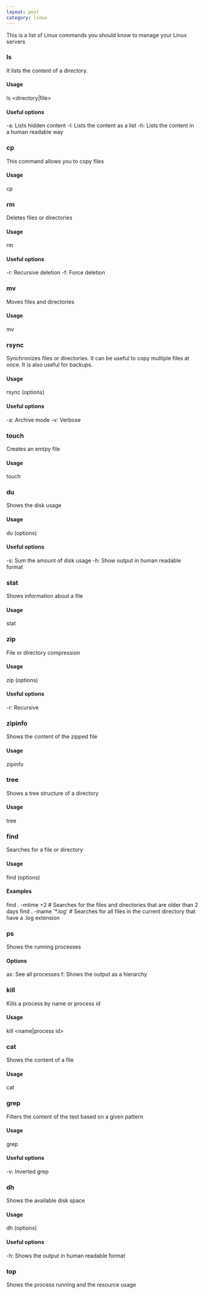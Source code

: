 ```yaml
---
layout: post
category: linux
---
```


This is a list of Linux commands you should know to manage your Linux servers

### ls

It lists the content of a directory.

#### Usage

ls <directory\|file>

#### Useful options

-a: Lists hidden content
-l: Lists the content as a list
-h: Lists the content in a human readable way

### cp 

This command allows you to copy files

#### Usage

cp <file to copy> <destination>

### rm

Deletes files or directories

#### Usage

rm <file to delete>

#### Useful options

-r: Recursive deletion
-f: Force deletion

### mv

Moves files and directories

#### Usage

mv <file or directory to move> <destination>

### rsync

Synchronizes files or directories. It can be useful to copy multiple files at once. It is also useful for backups.

#### Usage

rsync (options) <source> <destination>

#### Useful options

-a: Archive mode
-v: Verbose

### touch

Creates an emtpy file

#### Usage

touch <name of file>

### du

Shows the disk usage

#### Usage

du (options) <directory>

#### Useful options

-s: Sum the amount of disk usage
-h: Show output in human readable format

### stat

Shows information about a file

#### Usage

stat <file>

### zip

File or directory compression

#### Usage

zip (options) <file of the compressed file> <file or directory to compress>

#### Useful options

-r: Recursive

### zipinfo

Shows the content of the zipped file

#### Usage

zipinfo <file>

### tree

Shows a tree structure of a directory

#### Usage

tree <directory>

### find

Searches for a file or directory

#### Usage

find <directory where we want to find> (options)

#### Examples

find . -mtime +2 # Searches for the files and directories that are older than 2 days
find . -iname '*.log' # Searches for all files in the current directory that have a .log extension

### ps 

Shows the running processes

#### Options

ax: See all processes
f: Shows the output as a hierarchy

### kill

Kills a process by name or process id

#### Usage

kill <name|process id> 

### cat 

Shows the content of a file

#### Usage

cat <file>

### grep

Filters the content of the text based on a given pattern

#### Usage

grep <pattern> <file>

#### Useful options

-v: Inverted grep

### dh

Shows the available disk space

#### Usage

dh (options) <directory>

#### Useful options

-h: Shows the output in human readable format

### top

Shows the process running and the resource usage
